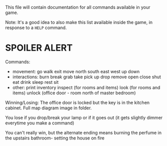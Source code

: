 This file will contain documentation for all commands available in your game.

Note:  It's a good idea to also make this list available inside the game, in response to a `HELP` command.


# SPOILER ALERT

Commands:
- movement:
    go
    walk
    exit
    move
    north
    south
    east
    west
    up
    down
- interactions:
    burn
    break
    grab
    take
    pick up
    drop
    remove
    open
    close
    shut
    eat
    drink
    sleep
    rest
    sit
- other:
    print inventory
    inspect (for rooms and items)
    look (for rooms and items)
    unlock (office door - room north of master bedroom)

Winning/Losing:
The office door is locked but the key is in the kitchen cabinet. Full map diagram image in folder.

You lose if you drop/break your lamp or if it goes out (it gets slightly dimmer everytime you make a command)

You can't really win, but the alternate ending means burning the perfume in the upstairs bathroom- setting the house on fire
